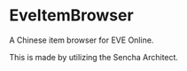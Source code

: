 EveItemBrowser
==============

A Chinese item browser for EVE Online.

This is made by utilizing the Sencha Architect.
